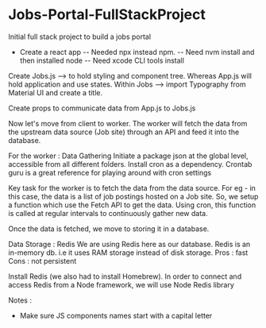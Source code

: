 # Jobs-Portal-FullStackProject
 Initial full stack project to build a jobs portal

 - Create a react app
 -- Needed npx instead npm. 
 -- Need nvm install and then installed node
 -- Need xcode CLI tools install

Create Jobs.js --> to hold styling and component tree. Whereas App.js will hold application and use states. 
Within Jobs --> import Typography from Material UI and create a title. 

Create props to communicate data from App.js to Jobs.js

Now let's move from client to worker. The worker will fetch the data from the upstream data source (Job site) through an API and feed it into the database. 

For the worker : Data Gathering 
Initiate a package json at the global level, accessible from all different folders. 
Install cron as a dependency. 
Crontab guru is a great reference for playing around with cron settings

Key task for the worker is to fetch the data from the data source. For eg - in this case, the data is a list of job postings hosted on a Job site. 
So, we setup a function which use the Fetch API to get the data. Using cron, this function is called at regular intervals to continuously gather new data. 

Once the data is fetched, we move to storing it in a database. 

Data Storage : Redis 
We are using Redis here as our database. Redis is an in-memory db. i.e it uses RAM storage instead of disk storage. 
Pros : fast
Cons : not persistent

Install Redis (we also had to install Homebrew). 
In order to connect and access Redis from a Node framework, we will use Node Redis library



Notes : 
- Make sure JS components names start with a capital letter 
